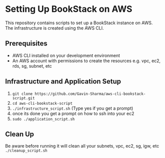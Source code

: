 # Setting Up BookStack on AWS

This repository contains scripts to set up a BookStack instance on AWS. The infrastructure is created using the AWS CLI.

## Prerequisites

- AWS CLI installed on your development environment
- An AWS account with permissions to create the resources e.g. vpc, ec2, rds, sg, subnet, etc

## Infrastructure and Application Setup

1. `git clone https://github.com/Gavin-Sharma/aws-cli-bookstack-script.git`
2. `cd aws-cli-bookstack-script`
3. `./infrastructure_script.sh` (Type yes if you get a prompt)
4. once its done you get a prompt on how to ssh into your ec2
5. `sudo ./application_script.sh`

## Clean Up

Be aware before running it will clean all your subnets, vpc, ec2, sg, igw, etc 
`./cleanup_script.sh`
